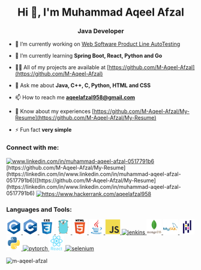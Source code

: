 <h1 align="center">Hi 👋, I'm Muhammad Aqeel Afzal</h1>
<h3 align="center">Java Developer</h3>

- 🔭 I’m currently working on [Web Software Product Line AutoTesting](https://github.com/M-Aqeel-Afzal/Final_Year_Project.git)

- 🌱 I’m currently learning **Spring Boot, React, Python and Go**

- 👨‍💻 All of my projects are available at [https://github.com/M-Aqeel-Afzal](https://github.com/M-Aqeel-Afzal)

- 💬 Ask me about **Java, C++, C, Python, HTML and CSS**

- 📫 How to reach me **aqeelafzal958@gmail.com**

- 📄 Know about my experiences [https://github.com/M-Aqeel-Afzal/My-Resume](https://github.com/M-Aqeel-Afzal/My-Resume)

- ⚡ Fun fact **very simple**

<h3 align="left">Connect with me:</h3>
<p align="left">
<a href="https://linkedin.com/in/www.linkedin.com/in/muhammad-aqeel-afzal-0517791b6" target="_blank"><img align="center" src="https://raw.githubusercontent.com/rahuldkjain/github-profile-readme-generator/master/src/images/icons/Social/linked-in-alt.svg" alt="www.linkedin.com/in/muhammad-aqeel-afzal-0517791b6" height="30" width="40" /></a>
  [https://github.com/M-Aqeel-Afzal/My-Resume](https://linkedin.com/in/www.linkedin.com/in/muhammad-aqeel-afzal-0517791b6]([https://github.com/M-Aqeel-Afzal/My-Resume](https://linkedin.com/in/www.linkedin.com/in/muhammad-aqeel-afzal-0517791b6)
<a href="https://www.hackerrank.com/https://www.hackerrank.com/aqeelafzal958" target="blank"><img align="center" src="https://raw.githubusercontent.com/rahuldkjain/github-profile-readme-generator/master/src/images/icons/Social/hackerrank.svg" alt="https://www.hackerrank.com/aqeelafzal958" height="30" width="40" /></a>
</p>

<h3 align="left">Languages and Tools:</h3>
<p align="left"> <a href="https://www.cprogramming.com/" target="_blank" rel="noreferrer"> <img src="https://raw.githubusercontent.com/devicons/devicon/master/icons/c/c-original.svg" alt="c" width="40" height="40"/> </a> <a href="https://www.w3schools.com/cpp/" target="_blank" rel="noreferrer"> <img src="https://raw.githubusercontent.com/devicons/devicon/master/icons/cplusplus/cplusplus-original.svg" alt="cplusplus" width="40" height="40"/> </a> <a href="https://www.w3schools.com/css/" target="_blank" rel="noreferrer"> <img src="https://raw.githubusercontent.com/devicons/devicon/master/icons/css3/css3-original-wordmark.svg" alt="css3" width="40" height="40"/> </a> <a href="https://golang.org" target="_blank" rel="noreferrer"> <img src="https://raw.githubusercontent.com/devicons/devicon/master/icons/go/go-original.svg" alt="go" width="40" height="40"/> </a> <a href="https://www.w3.org/html/" target="_blank" rel="noreferrer"> <img src="https://raw.githubusercontent.com/devicons/devicon/master/icons/html5/html5-original-wordmark.svg" alt="html5" width="40" height="40"/> </a> <a href="https://www.java.com" target="_blank" rel="noreferrer"> <img src="https://raw.githubusercontent.com/devicons/devicon/master/icons/java/java-original.svg" alt="java" width="40" height="40"/> </a> <a href="https://developer.mozilla.org/en-US/docs/Web/JavaScript" target="_blank" rel="noreferrer"> <img src="https://raw.githubusercontent.com/devicons/devicon/master/icons/javascript/javascript-original.svg" alt="javascript" width="40" height="40"/> </a> <a href="https://www.jenkins.io" target="_blank" rel="noreferrer"> <img src="https://www.vectorlogo.zone/logos/jenkins/jenkins-icon.svg" alt="jenkins" width="40" height="40"/> </a> <a href="https://www.mongodb.com/" target="_blank" rel="noreferrer"> <img src="https://raw.githubusercontent.com/devicons/devicon/master/icons/mongodb/mongodb-original-wordmark.svg" alt="mongodb" width="40" height="40"/> </a> <a href="https://www.mysql.com/" target="_blank" rel="noreferrer"> <img src="https://raw.githubusercontent.com/devicons/devicon/master/icons/mysql/mysql-original-wordmark.svg" alt="mysql" width="40" height="40"/> </a> <a href="https://pandas.pydata.org/" target="_blank" rel="noreferrer"> <img src="https://raw.githubusercontent.com/devicons/devicon/2ae2a900d2f041da66e950e4d48052658d850630/icons/pandas/pandas-original.svg" alt="pandas" width="40" height="40"/> </a> <a href="https://www.python.org" target="_blank" rel="noreferrer"> <img src="https://raw.githubusercontent.com/devicons/devicon/master/icons/python/python-original.svg" alt="python" width="40" height="40"/> </a> <a href="https://pytorch.org/" target="_blank" rel="noreferrer"> <img src="https://www.vectorlogo.zone/logos/pytorch/pytorch-icon.svg" alt="pytorch" width="40" height="40"/> </a> <a href="https://reactjs.org/" target="_blank" rel="noreferrer"> <img src="https://raw.githubusercontent.com/devicons/devicon/master/icons/react/react-original-wordmark.svg" alt="react" width="40" height="40"/> </a> <a href="https://www.selenium.dev" target="_blank" rel="noreferrer"> <img src="https://raw.githubusercontent.com/detain/svg-logos/780f25886640cef088af994181646db2f6b1a3f8/svg/selenium-logo.svg" alt="selenium" width="40" height="40"/> </a> </p>

<p><img align="center" src="https://github-readme-stats.vercel.app/api/top-langs?username=m-aqeel-afzal&show_icons=true&locale=en&layout=compact" alt="m-aqeel-afzal" /></p>
